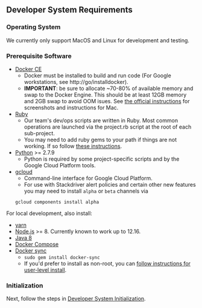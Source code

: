## Developer System Requirements
### Operating System
We currently only support MacOS and Linux for development and testing.
### Prerequisite Software
  * [Docker CE](https://www.docker.com/community-edition)
    * Docker must be installed to build and run code (For Google workstations, see http://go/installdocker).
    * __IMPORTANT__: be sure to allocate ~70-80% of available memory and swap to the Docker Engine. This should be
      at least 12GB memory and 2GB swap to avoid OOM isues. See [the official instructions](https://docs.docker.com/docker-for-mac/#advanced)
      for screenshots and instructions for Mac.
  * [Ruby](https://www.ruby-lang.org/en/downloads/)
    * Our team's dev/ops scripts are written in Ruby. Most common operations are launched via the project.rb script at the root of each sub-project.
    * You may need to add ruby gems to your path if things are not working. If so follow [these instructions](https://guides.rubygems.org/faqs/#i-installed-gems-with---user-install-and-their-commands-are-not-available).
  * [Python](https://www.python.org/downloads/) >= 2.7.9
    * Python is required by some project-specific scripts and by the Google Cloud Platform tools.
  * [gcloud](https://cloud.google.com/sdk/docs/#install_the_latest_cloud_tools_version_cloudsdk_current_version)
    * Command-line interface for Google Cloud Platform.
    * For use with Stackdriver alert policies and certain other new features you may
    need to install `alpha` or `beta` channels via 
    ```text
    gcloud components install alpha
    ```
    

For local development, also install:

  * [yarn](https://yarnpkg.com/lang/en/docs/install/#mac-stable)
  * [Node.js](https://nodejs.org/en/) >= 8.  Currently known to work up to 12.16.
  * [Java 8](https://www.oracle.com/technetwork/java/javase/downloads/jdk8-downloads-2133151.html)
  * [Docker Compose](https://docs.docker.com/compose/install/)
  * [Docker sync](https://docker-sync.readthedocs.io)
    * `sudo gem install docker-sync`
    * If you'd prefer to install as non-root, you can [follow instructions for user-level install](https://docker-sync.readthedocs.io/en/latest/getting-started/installation.html).

### Initialization
Next, follow the steps in [Developer System Initialization](developer-system-initialization.md).
